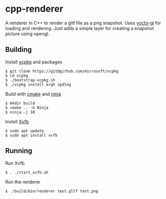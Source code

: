 # cpp-renderer
A renderer in C++ to render a gltf file as a png snapshot. Uses [yocto-gl](https://github.com/xelatihy/yocto-gl) for loading and rendering. Just adds a simple layer for creating a snapshot picture using opengl.

## Building

Install [vcpkg](https://vcpkg.io) and packages

```
$ git clone https://git@github.com/microsoft/vcpkg
$ cd vcpkg
$ ./bootstrap-vcpkg.sh
$ ./vcpkg install argh spdlog
```

Build with [cmake](http://cmake.org) and [ninja](https://ninja-build.org/)
```
$ mkdir build
$ cmake .. -G Ninja
$ ninja -j 10
```

Install [Xvfb](https://www.x.org/releases/X11R7.6/doc/man/man1/Xvfb.1.xhtml)
```
$ sudo apt update
$ sudo apt install xvfb
```

## Running

Run Xvfb
```
$ . ./start_xvfb.sh
```

Run the renderer
```
$ ./build/bin/renderer test.gltf test.png
```
